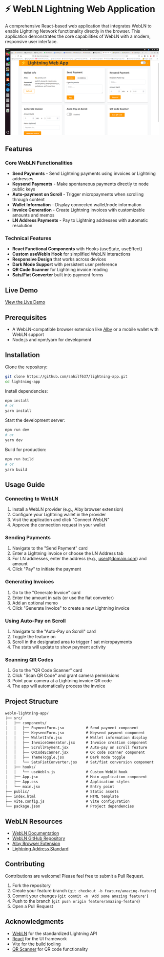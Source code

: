 # ⚡ WebLN Lightning Web Application

A comprehensive React-based web application that integrates WebLN to enable Lightning Network functionality directly in the browser. This application demonstrates the core capabilities of WebLN with a modern, responsive user interface.

![WebLN App Screenshot](./lightening-app/public/snapshot.png)

## Features

### Core WebLN Functionalities
- **Send Payments** - Send Lightning payments using invoices or Lightning addresses
- **Keysend Payments** - Make spontaneous payments directly to node public keys
- **Auto-payment on Scroll** - Trigger micropayments when scrolling through content
- **Wallet Information** - Display connected wallet/node information
- **Invoice Generation** - Create Lightning invoices with customizable amounts and memos
- **LN Address Payments** - Pay to Lightning addresses with automatic resolution

### Technical Features
- **React Functional Components** with Hooks (useState, useEffect)
- **Custom useWebln Hook** for simplified WebLN interactions
- **Responsive Design** that works across devices
- **Dark Mode Support** with persistent user preference
- **QR Code Scanner** for Lightning invoice reading
- **Sats/Fiat Converter** built into payment forms

## Live Demo
[View the Live Demo](https://alby-c-test.vercel.app/)
## Prerequisites
- A WebLN-compatible browser extension like [Alby](https://getalby.com/) or a mobile wallet with WebLN support
- Node.js and npm/yarn for development

## Installation

Clone the repository:
```bash
git clone https://github.com/sahilf637/lightning-app.git
cd lightning-app
```

Install dependencies:
```bash
npm install
# or
yarn install
```

Start the development server:
```bash
npm run dev
# or
yarn dev
```

Build for production:
```bash
npm run build
# or
yarn build
```

## Usage Guide

### Connecting to WebLN
1. Install a WebLN provider (e.g., Alby browser extension)
2. Configure your Lightning wallet in the provider
3. Visit the application and click "Connect WebLN"
4. Approve the connection request in your wallet

### Sending Payments
1. Navigate to the "Send Payment" card
2. Enter a Lightning invoice or choose the LN Address tab
3. For LN addresses, enter the address (e.g., user@domain.com) and amount
4. Click "Pay" to initiate the payment

### Generating Invoices
1. Go to the "Generate Invoice" card
2. Enter the amount in sats (or use the fiat converter)
3. Add an optional memo
4. Click "Generate Invoice" to create a new Lightning invoice

### Using Auto-Pay on Scroll
1. Navigate to the "Auto-Pay on Scroll" card
2. Toggle the feature on
3. Scroll in the designated area to trigger 1 sat micropayments
4. The stats will update to show payment activity

### Scanning QR Codes
1. Go to the "QR Code Scanner" card
2. Click "Scan QR Code" and grant camera permissions
3. Point your camera at a Lightning invoice QR code
4. The app will automatically process the invoice

## Project Structure

```
webln-lightning-app/
├── src/
│   ├── components/
│   │   ├── PaymentForm.jsx          # Send payment component
│   │   ├── KeysendForm.jsx          # Keysend payment component
│   │   ├── WalletInfo.jsx           # Wallet information display
│   │   ├── InvoiceGenerator.jsx     # Invoice creation component
│   │   ├── ScrollPayment.jsx        # Auto-pay on scroll feature
│   │   ├── QRCodeScanner.jsx        # QR code scanner component
│   │   ├── ThemeToggle.jsx          # Dark mode toggle
│   │   └── SatsFiatConverter.jsx    # Sat/fiat conversion component
│   ├── hooks/
│   │   └── useWebln.js              # Custom WebLN hook
│   ├── App.jsx                      # Main application component
│   ├── App.css                      # Application styles
│   └── main.jsx                     # Entry point
├── public/                          # Static assets
├── index.html                       # HTML template
├── vite.config.js                   # Vite configuration
└── package.json                     # Project dependencies
```

## WebLN Resources

- [WebLN Documentation](https://webln.dev/)
- [WebLN GitHub Repository](https://github.com/joule-labs/webln)
- [Alby Browser Extension](https://getalby.com/)
- [Lightning Address Standard](https://lightningaddress.com/)

## Contributing

Contributions are welcome! Please feel free to submit a Pull Request.

1. Fork the repository
2. Create your feature branch (`git checkout -b feature/amazing-feature`)
3. Commit your changes (`git commit -m 'Add some amazing feature'`)
4. Push to the branch (`git push origin feature/amazing-feature`)
5. Open a Pull Request

## Acknowledgments

- [WebLN](https://webln.dev/) for the standardized Lightning API
- [React](https://reactjs.org/) for the UI framework
- [Vite](https://vitejs.dev/) for the build tooling
- [QR Scanner](https://github.com/nimiq/qr-scanner) for QR code functionality
